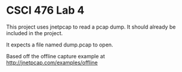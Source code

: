 # CSCI 476 Lab 4
This project uses jnetpcap to read a pcap dump. It should already be included in the project.

It expects a file named dump.pcap to open.

Based off the offline capture example at http://jnetpcap.com/examples/offline